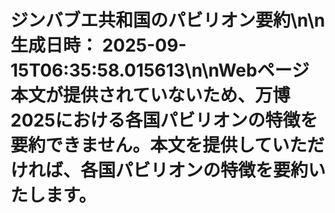 # ジンバブエ共和国のパビリオン要約\n\n**生成日時：** 2025-09-15T06:35:58.015613\n\nWebページ本文が提供されていないため、万博2025における各国パビリオンの特徴を要約できません。本文を提供していただければ、各国パビリオンの特徴を要約いたします。